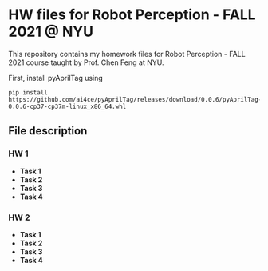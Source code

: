 # HW files for Robot Perception - FALL 2021 @ NYU

This repository contains my homework files for Robot Perception - FALL 2021 course taught by Prof. Chen Feng at NYU.

First, install pyAprilTag using
```
pip install https://github.com/ai4ce/pyAprilTag/releases/download/0.0.6/pyAprilTag-0.0.6-cp37-cp37m-linux_x86_64.whl

```
## File description

### HW 1
- **Task 1**
- **Task 2**
- **Task 3**
- **Task 4**

### HW 2
- **Task 1**
- **Task 2**
- **Task 3**
- **Task 4**
